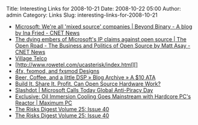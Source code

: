 Title: Interesting Links for 2008-10-21
Date: 2008-10-22 05:00
Author: admin
Category: Links
Slug: interesting-links-for-2008-10-21

-   [Microsoft: We're all 'mixed source' companies | Beyond Binary - A
    blog by Ina Fried - CNET News][]
-   [The dying embers of Microsoft's IP claims against open source | The
    Open Road - The Business and Politics of Open Source by Matt Asay -
    CNET News][]
-   [Village Telco][]
-   [http://www.rowetel.com/ucasterisk/index.html][]
-   [4fx, fxomod, and fxsmod Designs][]
-   [Beer, Coffee, and a little DSP » Blog Archive » A $10 ATA][]
-   [Build It. Share It. Profit. Can Open Source Hardware Work?][]
-   [Slashdot | Microsoft Calls Today Global Anti-Piracy Day][]
-   [Exclusive: Oil Immersion Cooling Goes Mainstream with Hardcore PC's
    Reactor | Maximum PC][]
-   [The Risks Digest Volume 25: Issue 40][]
-   [The Risks Digest Volume 25: Issue 40][1]

  [Microsoft: We're all 'mixed source' companies | Beyond Binary - A
  blog by Ina Fried - CNET News]: http://news.cnet.com/8301-13860_3-10068367-56.html?tag=mncol;txt
  [The dying embers of Microsoft's IP claims against open source | The
  Open Road - The Business and Politics of Open Source by Matt Asay -
  CNET News]: http://news.cnet.com/8301-13505_3-10070008-16.html?part=rss
  [Village Telco]: http://www.villagetelco.org/
  [http://www.rowetel.com/ucasterisk/index.html]: http://www.rowetel.com/ucasterisk/index.html
  [4fx, fxomod, and fxsmod Designs]: http://www.rowetel.com/ucasterisk/4fx.html
  [Beer, Coffee, and a little DSP » Blog Archive » A $10 ATA]: http://www.rowetel.com/blog/?p=26
  [Build It. Share It. Profit. Can Open Source Hardware Work?]: http://www.wired.com/techbiz/startups/magazine/16-11/ff_openmanufacturing?currentPage=all
  [Slashdot | Microsoft Calls Today Global Anti-Piracy Day]: http://yro.slashdot.org/article.pl?sid=08/10/21/1422247&from=rss
  [Exclusive: Oil Immersion Cooling Goes Mainstream with Hardcore PC's
  Reactor | Maximum PC]: http://www.maximumpc.com/article/features/hardcorepc_reactor
  [The Risks Digest Volume 25: Issue 40]: http://catless.ncl.ac.uk/Risks/25.40.html#subj8
  [1]: http://catless.ncl.ac.uk/Risks/25.40.html#subj4

